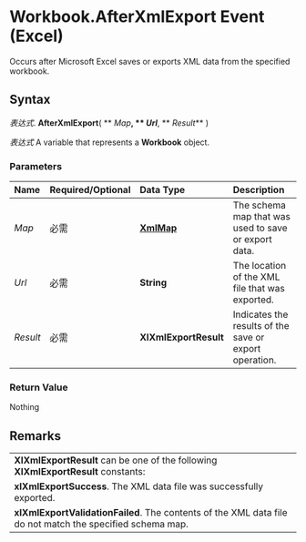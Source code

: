 
# Workbook.AfterXmlExport Event (Excel)

Occurs after Microsoft Excel saves or exports XML data from the specified workbook. 


## Syntax

 _表达式_. **AfterXmlExport**( ** _Map_**, ** _Url_**, ** _Result_** )

 _表达式_ A variable that represents a **Workbook** object.


### Parameters



|**Name**|**Required/Optional**|**Data Type**|**Description**|
|:-----|:-----|:-----|:-----|
| _Map_|必需|**[XmlMap](39b0823f-0068-d8df-e4e1-ca62b55d58f5.md)**|The schema map that was used to save or export data.|
| _Url_|必需|**String**|The location of the XML file that was exported.|
| _Result_|必需|**XlXmlExportResult**|Indicates the results of the save or export operation.|

### Return Value

Nothing


## Remarks




||
|:-----|
|**XlXmlExportResult** can be one of the following **XlXmlExportResult** constants:|
|**xlXmlExportSuccess**. The XML data file was successfully exported.|
|**xlXmlExportValidationFailed**. The contents of the XML data file do not match the specified schema map.|
